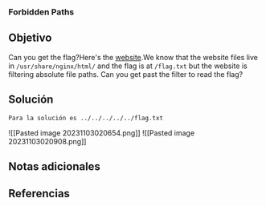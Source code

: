 ### Forbidden Paths
## Objetivo
Can you get the flag?Here's the [website](http://saturn.picoctf.net:58179/).We know that the website files live in `/usr/share/nginx/html/` and the flag is at `/flag.txt` but the website is filtering absolute file paths. Can you get past the filter to read the flag?
## Solución 
```shell
Para la solución es ../../../../../flag.txt
```

![[Pasted image 20231103020654.png]]
![[Pasted image 20231103020908.png]]
## Notas adicionales
## Referencias